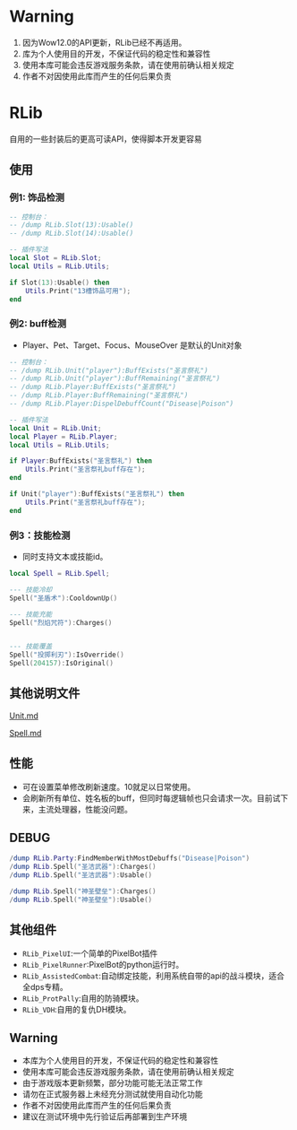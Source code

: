 # Warning

1. 因为Wow12.0的API更新，RLib已经不再适用。
2. 库为个人使用目的开发，不保证代码的稳定性和兼容性
3. 使用本库可能会违反游戏服务条款，请在使用前确认相关规定
4. 作者不对因使用此库而产生的任何后果负责

# RLib

自用的一些封装后的更高可读API，使得脚本开发更容易


## 使用

### 例1: 饰品检测

``` lua
-- 控制台：
-- /dump RLib.Slot(13):Usable()
-- /dump RLib.Slot(14):Usable()

-- 插件写法
local Slot = RLib.Slot;
local Utils = RLib.Utils;

if Slot(13):Usable() then
    Utils.Print("13槽饰品可用");
end

```

### 例2: buff检测

* Player、Pet、Target、Focus、MouseOver 是默认的Unit对象

``` lua
-- 控制台：
-- /dump RLib.Unit("player"):BuffExists("圣言祭礼")
-- /dump RLib.Unit("player"):BuffRemaining("圣言祭礼")
-- /dump RLib.Player:BuffExists("圣言祭礼")
-- /dump RLib.Player:BuffRemaining("圣言祭礼")
-- /dump RLib.Player:DispelDebuffCount("Disease|Poison")

-- 插件写法
local Unit = RLib.Unit;
local Player = RLib.Player;
local Utils = RLib.Utils;

if Player:BuffExists("圣言祭礼") then
    Utils.Print("圣言祭礼buff存在");
end

if Unit("player"):BuffExists("圣言祭礼") then
    Utils.Print("圣言祭礼buff存在");
end

```

### 例3：技能检测

- 同时支持文本或技能id。

``` lua
local Spell = RLib.Spell;

--- 技能冷却
Spell("圣盾术"):CooldownUp()

--- 技能充能
Spell("烈焰咒符"):Charges()


--- 技能覆盖
Spell("投掷利刃"):IsOverride()
Spell(204157):IsOriginal()

```

## 其他说明文件

[Unit.md](doc/Unit.md)

[Spell.md](doc/Spell.md)




## 性能

- 可在设置菜单修改刷新速度。10就足以日常使用。
- 会刷新所有单位、姓名板的buff，但同时每逻辑帧也只会请求一次。目前试下来，主流处理器，性能没问题。



## DEBUG

```lua
/dump RLib.Party:FindMemberWithMostDebuffs("Disease|Poison")
/dump RLib.Spell("圣洁武器"):Charges()
/dump RLib.Spell("圣洁武器"):Usable()

/dump RLib.Spell("神圣壁垒"):Charges()
/dump RLib.Spell("神圣壁垒"):Usable()
```



## 其他组件

- `RLib_PixelUI`:一个简单的PixelBot插件
- `RLib_PixelRunner`:PixelBot的python运行时。
- `RLib_AssistedCombat`:自动绑定技能，利用系统自带的api的战斗模块，适合全dps专精。
- `RLib_ProtPally`:自用的防骑模块。
- `RLib_VDH`:自用的复仇DH模块。

## Warning

- 本库为个人使用目的开发，不保证代码的稳定性和兼容性
- 使用本库可能会违反游戏服务条款，请在使用前确认相关规定
- 由于游戏版本更新频繁，部分功能可能无法正常工作
- 请勿在正式服务器上未经充分测试就使用自动化功能
- 作者不对因使用此库而产生的任何后果负责
- 建议在测试环境中先行验证后再部署到生产环境
